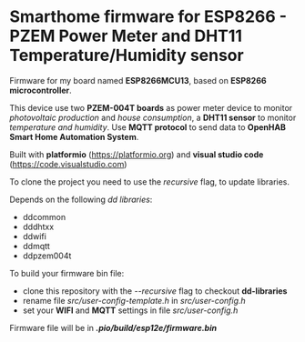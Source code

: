 # Smarthome firmware for ESP8266 - PZEM Power Meter and DHT11 Temperature/Humidity sensor
Firmware for my board named **ESP8266MCU13**, based on **ESP8266 microcontroller**.

This device use two **PZEM-004T boards** as power meter device to monitor *photovoltaic production* and *house consumption*, a **DHT11 sensor** to monitor *temperature and humidity*. Use **MQTT protocol** to send data to **OpenHAB Smart Home Automation System**.

Built with **platformio** (https://platformio.org) and **visual studio code** (https://code.visualstudio.com)

To clone the project you need to use the *recursive* flag, to update libraries.

Depends on the following *dd libraries*:

 - ddcommon
 - dddhtxx
 - ddwifi
 - ddmqtt
 - ddpzem004t

To build your firmware bin file:
 - clone this repository with the *--recursive* flag to checkout **dd-libraries**
 - rename file *src/user-config-template.h* in *src/user-config.h*
 - set your **WIFI** and **MQTT** settings in file *src/user-config.h*
 
Firmware file will be in ***.pio/build/esp12e/firmware.bin***